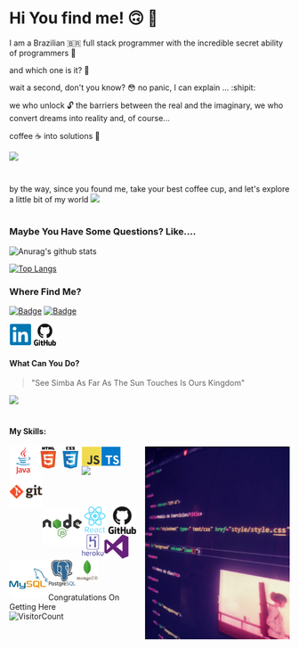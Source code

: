 # Hi You find me! :upside_down_face: 👋

I am a Brazilian :brazil: full stack programmer with the incredible secret ability of programmers :shushing_face:

and which one is it? 	:thinking:

wait a second, don't you know? :flushed:  no panic, I can explain ... :shipit:

we who unlock :unlock: the barriers between the real and the imaginary, we who convert dreams into reality and, of course...

coffee :coffee: into solutions :flashlight:

<img align="bottom" width="200px" src= "https://media.giphy.com/media/ROyijmazFKRc4/giphy.gif" />

#

by the way, since you found me, take your best coffee cup, and let's explore a little bit of my world <img src="https://github.com/TheDudeThatCode/TheDudeThatCode/blob/master/Assets/Earth.gif" width="14px">

#

### Maybe You Have Some Questions? Like....


![Anurag's github stats](https://github-readme-stats.vercel.app/api?username=Samuel-Ricardo&show_icons=true&theme=radical&custom_title=What%20Has%20Been%20Happening%20Here%20Lately?)

[![Top Langs](https://github-readme-stats.vercel.app/api/top-langs/?username=Samuel-Ricardo&layout=compact)](https://github.com/Samuel-Ricardo/Samuel-Ricardo)



### Where Find Me?

[![Badge](https://img.shields.io/static/v1?label=Samuel&message=Ricardo&color=blue&style=for-the-badge&logo=LinkedIn)](https://www.linkedin.com/in/samuel-ricardo-cabral/)
[![Badge](https://img.shields.io/static/v1?label=Samuel&message=Ricardo&color=red&style=for-the-badge&logo=Github)](https://github.com/Samuel-Ricardo)

[<img width="40px" src="https://raw.githubusercontent.com/devicons/devicon/master/icons/linkedin/linkedin-original.svg">](https://www.linkedin.com/in/samuel-ricardo-cabral/)
[<img width="40px" src="https://raw.githubusercontent.com/devicons/devicon/master/icons/github/github-original-wordmark.svg" >](https://github.com/Samuel-Ricardo)


#### What Can You Do? 

> "See Simba As Far As The Sun Touches Is Ours Kingdom"

 <img align="top" whidth="10px" heigth="10px" src="http://www.islandofbob.com/uploads/1/2/9/1/12913710/6306498.jpg?188" />

#

#### My Skills:


<img align="right" width="260px" src="https://github.com/Samuel-Ricardo/Samuel-Ricardo/blob/master/vs.jpeg">


<img align="left" width="50px" src="https://raw.githubusercontent.com/devicons/devicon/master/icons/java/java-original-wordmark.svg">
<img align="left" width="40px" src="https://raw.githubusercontent.com/devicons/devicon/master/icons/html5/html5-original-wordmark.svg">
<img align="left" width="40px" src="https://raw.githubusercontent.com/devicons/devicon/master/icons/css3/css3-original-wordmark.svg">
<img align="left" width="35px" src="https://raw.githubusercontent.com/devicons/devicon/master/icons/javascript/javascript-original.svg">
<img align="left" width="35px" src="https://raw.githubusercontent.com/devicons/devicon/master/icons/typescript/typescript-plain.svg">
<img align="left" width="80px" src="https://www.vectorlogo.zone/logos/json/json-ar21.svg">
<img align="left" width="60px" src="https://raw.githubusercontent.com/devicons/devicon/master/icons/git/git-original-wordmark.svg">


</br>
</br>
</br>

#


</br>

<img align="left" width="70px" src="https://raw.githubusercontent.com/devicons/devicon/master/icons/nodejs/nodejs-original-wordmark.svg">
<img align="left" width="48px" src="https://raw.githubusercontent.com/devicons/devicon/master/icons/react/react-original-wordmark.svg">
<img align="left" width="50px" src="https://raw.githubusercontent.com/devicons/devicon/master/icons/github/github-original-wordmark.svg">
<img align="left" width="40px" src="https://raw.githubusercontent.com/devicons/devicon/master/icons/heroku/heroku-original-wordmark.svg">
<img align="left" width="45px" src="https://raw.githubusercontent.com/devicons/devicon/master/icons/visualstudio/visualstudio-plain.svg">


</br>
</br>

#

</br>

<img align="left" width="70px" src="https://raw.githubusercontent.com/devicons/devicon/master/icons/mysql/mysql-original-wordmark.svg">
<img align="left" width="50px" src="https://raw.githubusercontent.com/devicons/devicon/master/icons/postgresql/postgresql-original-wordmark.svg">
<img align="left" width="40px" src="https://raw.githubusercontent.com/devicons/devicon/master/icons/mongodb/mongodb-original-wordmark.svg">

</br>
</br>
</br>

Congratulations On Getting Here
</br>
![VisitorCount](https://profile-counter.glitch.me/Samuel-Ricardo/count.svg)

<!--
[![Cartão ReadMe](https://github-readme-stats.vercel.app/api/pin/?Username=Samuel-Ricardo&repo=Netflix-Clone)](https://github.com/Samuel-Ricardo/Netflix-Clone)

<!--
**Samuel-Ricardo/Samuel-Ricardo** is a ✨ _special_ ✨ repository because its `README.md` (this file) appears on your GitHub profile.

Here are some ideas to get you started:

- 🔭 I’m currently working on ...
- 🌱 I’m currently learning ...
- 👯 I’m looking to collaborate on ...
- 🤔 I’m looking for help with ...
- 💬 Ask me about ...
- 📫 How to reach me: ...
- 😄 Pronouns: ...
- ⚡ Fun fact: ...
-->
